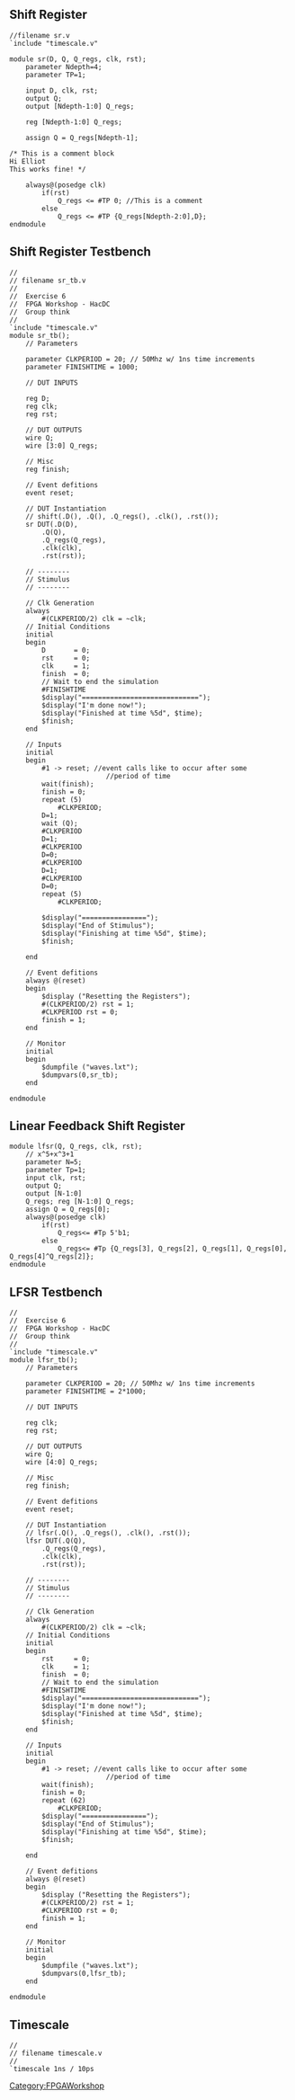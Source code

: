 ## Shift Register

    //filename sr.v
    `include "timescale.v"

    module sr(D, Q, Q_regs, clk, rst);
        parameter Ndepth=4;
        parameter TP=1;

        input D, clk, rst;
        output Q;
        output [Ndepth-1:0] Q_regs;

        reg [Ndepth-1:0] Q_regs;

        assign Q = Q_regs[Ndepth-1];

    /* This is a comment block
    Hi Elliot
    This works fine! */

        always@(posedge clk)
            if(rst)
                Q_regs <= #TP 0; //This is a comment
            else
                Q_regs <= #TP {Q_regs[Ndepth-2:0],D};
    endmodule

## Shift Register Testbench


    //
    // filename sr_tb.v
    //
    //  Exercise 6
    //  FPGA Workshop - HacDC
    //  Group think
    //
    `include "timescale.v"
    module sr_tb();
        // Parameters

        parameter CLKPERIOD = 20; // 50Mhz w/ 1ns time increments
        parameter FINISHTIME = 1000;

        // DUT INPUTS

        reg D;
        reg clk;
        reg rst;

        // DUT OUTPUTS
        wire Q;
        wire [3:0] Q_regs;

        // Misc
        reg finish;

        // Event defitions
        event reset;

        // DUT Instantiation
        // shift(.D(), .Q(), .Q_regs(), .clk(), .rst());
        sr DUT(.D(D),
            .Q(Q),
            .Q_regs(Q_regs),
            .clk(clk),
            .rst(rst));

        // --------
        // Stimulus
        // --------

        // Clk Generation
        always
            #(CLKPERIOD/2) clk = ~clk;
        // Initial Conditions
        initial
        begin
            D       = 0;
            rst     = 0;
            clk     = 1;
            finish  = 0;
            // Wait to end the simulation
            #FINISHTIME
            $display("=============================");
            $display("I'm done now!");
            $display("Finished at time %5d", $time);
            $finish;
        end

        // Inputs
        initial
        begin
            #1 -> reset; //event calls like to occur after some
                            //period of time
            wait(finish);
            finish = 0;
            repeat (5)
                #CLKPERIOD;
            D=1;
            wait (Q);
            #CLKPERIOD
            D=1;
            #CLKPERIOD
            D=0;
            #CLKPERIOD
            D=1;
            #CLKPERIOD
            D=0;
            repeat (5)
                #CLKPERIOD;

            $display("================");
            $display("End of Stimulus");
            $display("Finishing at time %5d", $time);
            $finish;

        end

        // Event defitions
        always @(reset)
        begin
            $display ("Resetting the Registers");
            #(CLKPERIOD/2) rst = 1;
            #CLKPERIOD rst = 0;
            finish = 1;
        end

        // Monitor
        initial
        begin
            $dumpfile ("waves.lxt");
            $dumpvars(0,sr_tb);
        end

    endmodule

## Linear Feedback Shift Register

    module lfsr(Q, Q_regs, clk, rst);
        // x^5+x^3+1
        parameter N=5;
        parameter Tp=1;
        input clk, rst;
        output Q;
        output [N-1:0]
        Q_regs; reg [N-1:0] Q_regs;
        assign Q = Q_regs[0];
        always@(posedge clk)
            if(rst)
                Q_regs<= #Tp 5'b1;
            else
                Q_regs<= #Tp {Q_regs[3], Q_regs[2], Q_regs[1], Q_regs[0], Q_regs[4]^Q_regs[2]};
    endmodule

## LFSR Testbench

    //
    //  Exercise 6
    //  FPGA Workshop - HacDC
    //  Group think
    //
    `include "timescale.v"
    module lfsr_tb();
        // Parameters

        parameter CLKPERIOD = 20; // 50Mhz w/ 1ns time increments
        parameter FINISHTIME = 2*1000;

        // DUT INPUTS

        reg clk;
        reg rst;

        // DUT OUTPUTS
        wire Q;
        wire [4:0] Q_regs;

        // Misc
        reg finish;

        // Event defitions
        event reset;

        // DUT Instantiation
        // lfsr(.Q(), .Q_regs(), .clk(), .rst());
        lfsr DUT(.Q(Q),
            .Q_regs(Q_regs),
            .clk(clk),
            .rst(rst));

        // --------
        // Stimulus
        // --------

        // Clk Generation
        always
            #(CLKPERIOD/2) clk = ~clk;
        // Initial Conditions
        initial
        begin
            rst     = 0;
            clk     = 1;
            finish  = 0;
            // Wait to end the simulation
            #FINISHTIME
            $display("=============================");
            $display("I'm done now!");
            $display("Finished at time %5d", $time);
            $finish;
        end

        // Inputs
        initial
        begin
            #1 -> reset; //event calls like to occur after some
                            //period of time
            wait(finish);
            finish = 0;
            repeat (62)
                #CLKPERIOD;
            $display("================");
            $display("End of Stimulus");
            $display("Finishing at time %5d", $time);
            $finish;

        end

        // Event defitions
        always @(reset)
        begin
            $display ("Resetting the Registers");
            #(CLKPERIOD/2) rst = 1;
            #CLKPERIOD rst = 0;
            finish = 1;
        end

        // Monitor
        initial
        begin
            $dumpfile ("waves.lxt");
            $dumpvars(0,lfsr_tb);
        end

    endmodule

## Timescale

    //
    // filename timescale.v
    //
    `timescale 1ns / 10ps

[Category:FPGAWorkshop](Category:FPGAWorkshop "wikilink")